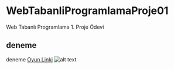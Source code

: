 # WebTabanliProgramlamaProje01
Web Tabanlı Programlama 1. Proje Ödevi
## deneme
deneme
[Oyun Linki](https://mustafaaykut77.github.io/WebTabanliProgramlamaProje01/)
![alt text](./img/JSGame_Sahne1.png)
